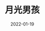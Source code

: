 ---
title: '月光男孩'
date: '2022-01-19'
price: '40.0'
theaters: ['中国电影资料馆艺术影院']
seat: ['7-5']
remark: ['学术放映', '2016']
---